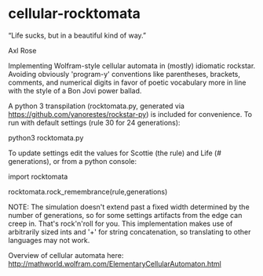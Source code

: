# cellular-rocktomata

“Life sucks, but in a beautiful kind of way.”

Axl Rose

Implementing Wolfram-style cellular automata in (mostly) idiomatic rockstar. Avoiding obviously 'program-y' conventions like parentheses, brackets, comments, and numerical digits in favor of poetic vocabulary more in line with the style of a Bon Jovi power ballad. 

A python 3 transpilation (rocktomata.py, generated via https://github.com/yanorestes/rockstar-py) is included for convenience. To run with default settings (rule 30 for 24 generations):

python3 rocktomata.py

To update settings edit the values for Scottie (the rule) and Life (# generations), or from a python console:

import rocktomata

rocktomata.rock_remembrance(rule,generations)

NOTE: The simulation doesn't extend past a fixed width determined by the number of generations, so for some settings artifacts from the edge can creep in. That's rock'n'roll for you. 
This implementation makes use of arbitrarily sized ints and '+' for string concatenation, so translating to other languages may not work.

Overview of cellular automata here: http://mathworld.wolfram.com/ElementaryCellularAutomaton.html
